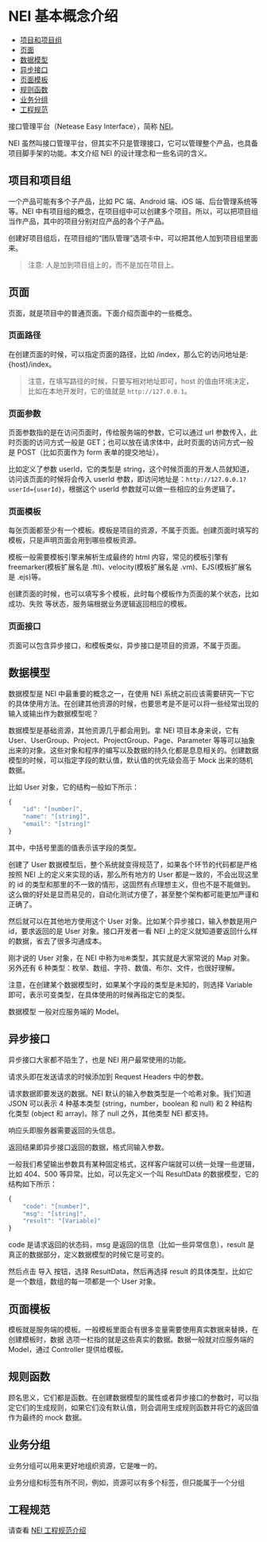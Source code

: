 # NEI 基本概念介绍

* [项目和项目组](#项目和项目组)
* [页面](#页面)
* [数据模型](#数据模型)
* [异步接口](#异步接口)
* [页面模板](#页面模板)
* [规则函数](#规则函数)
* [业务分组](#业务分组)
* [工程规范](#工程规范)

接口管理平台（Netease Easy Interface），简称 [NEI](https://nei.netease.com/)。

NEI 虽然叫接口管理平台，但其实不只是管理接口，它可以管理整个产品，也具备项目脚手架的功能。本文介绍 NEI 的设计理念和一些名词的含义。

## 项目和项目组

一个产品可能有多个子产品，比如 PC 端、Android 端、iOS 端、后台管理系统等等。NEI 中有项目组的概念，在项目组中可以创建多个项目。所以，可以把项目组当作产品，其中的项目分别对应产品的各个子产品。

创建好项目组后，在项目组的“团队管理”选项卡中，可以把其他人加到项目组里面来。

>注意: 人是加到项目组上的，而不是加在项目上。


## 页面

页面，就是项目中的普通页面。下面介绍页面中的一些概念。


### 页面路径

在创建页面的时候，可以指定页面的路径，比如 /index，那么它的访问地址是: {host}/index。

>注意，在填写路径的时候，只要写相对地址即可，host 的值由环境决定，比如在本地开发时，它的值就是 `http://127.0.0.1`。

### 页面参数

页面参数指的是在访问页面时，传给服务端的参数，它可以通过 url 参数传入，此时页面的访问方式一般是 GET；也可以放在请求体中，此时页面的访问方式一般是 POST（比如页面作为 form 表单的提交地址）。

比如定义了参数 userId，它的类型是 string，这个时候页面的开发人员就知道，访问该页面的时候将会传入 userId 参数，即访问地址是：`http://127.0.0.1?userId={userId}`，根据这个 userId 参数就可以做一些相应的业务逻辑了。

### 页面模板

每张页面都至少有一个模板。模板是项目的资源，不属于页面。创建页面时填写的模板，只是声明页面会用到哪些模板资源。

模板一般需要模板引擎来解析生成最终的 html 内容，常见的模板引擎有 freemarker(模板扩展名是 .ftl)、velocity(模板扩展名是 .vm)、EJS(模板扩展名是 .ejs)等。

创建页面的时候，也可以填写多个模板，此时每个模板作为页面的某个状态，比如 成功、失败 等状态，服务端根据业务逻辑返回相应的模板。


### 页面接口

页面可以包含异步接口，和模板类似，异步接口是项目的资源，不属于页面。


## 数据模型

数据模型是 NEI 中最重要的概念之一，在使用 NEI 系统之前应该需要研究一下它的具体使用方法。在创建其他资源的时候，也要思考是不是可以将一些经常出现的输入或输出作为数据模型呢？

数据模型是基础资源，其他资源几乎都会用到。拿 NEI 项目本身来说，它有 User、UserGroup、Project、ProjectGroup、Page、Parameter 等等可以抽象出来的对象。这些对象和程序的编写以及数据的持久化都是息息相关的。创建数据模型的时候，可以指定字段的默认值，默认值的优先级会高于 Mock 出来的随机数据。

比如 User 对象，它的结构一般如下所示：

```js
{
    "id": "[number]",
    "name": "[string]",
    "email": "[string]"
}
```

其中，中括号里面的值表示该字段的类型。

创建了 User 数据模型后，整个系统就变得规范了，如果各个环节的代码都是严格按照 NEI 上的定义来实现的话，那么所有地方的 User 都是一致的，不会出现这里的 id 的类型和那里的不一致的情形，这固然有点理想主义，但也不是不能做到。这么做的好处是显而易见的，自动化测试方便了，甚至整个架构都可能更加严谨和正确了。

然后就可以在其他地方使用这个 User 对象。比如某个异步接口，输入参数是用户 id，要求返回的是 User 对象。接口开发者一看 NEI 上的定义就知道要返回什么样的数据，省去了很多沟通成本。

刚才说的 User 对象，在 NEI 中称为`哈希`类型，其实就是大家常说的 Map 对象。另外还有 6 种类型：枚举、数组、字符、数值、布尔、文件，也很好理解。

注意，在创建某个数据模型时，如果某个字段的类型是未知的，则选择 Variable 即可，表示可变类型，在具体使用的时候再指定它的类型。

数据模型 一般对应服务端的 Model。


## 异步接口

异步接口大家都不陌生了，也是 NEI 用户最常使用的功能。

请求头即在发送请求的时候添加到 Request Headers 中的参数。

请求数据即要发送的数据。NEI 默认的输入参数类型是一个哈希对象。我们知道 JSON 可以表示 4 种基本类型 (string，number，boolean 和 null) 和 2 种结构化类型 (object 和 array)。除了 null 之外，其他类型 NEI 都支持。

响应头即服务器需要返回的头信息。

返回结果即异步接口返回的数据，格式同输入参数。

一般我们希望输出参数具有某种固定格式，这样客户端就可以统一处理一些逻辑，比如 404、500 等异常。比如，可以先定义一个叫 ResultData 的数据模型，它的结构如下所示：

```js
{
    "code": "[number]",
    "msg": "[string]",
    "result": "[Variable]"
}
```

code 是请求返回的状态码，msg 是返回的信息（比如一些异常信息），result 是真正的数据部分，定义数据模型的时候它是可变的。

然后点击 导入 按钮，选择 ResultData，然后再选择 result 的具体类型，比如它是一个数组，数组的每一项都是一个 User 对象。


## 页面模板

模板就是服务端的模板。一般模板里面会有很多变量需要使用真实数据来替换，在创建模板时，数据 选项一栏指的就是这些真实的数据。数据一般就对应服务端的 Model，通过 Controller 提供给模板。


## 规则函数

顾名思义，它们都是函数。在创建数据模型的属性或者异步接口的参数时，可以指定它们的生成规则，如果它们没有默认值，则会调用生成规则函数并将它的返回值作为最终的 mock 数据。


## 业务分组

业务分组可以用来更好地组织资源，它是唯一的。

业务分组和标签有所不同，例如，资源可以有多个标签，但只能属于一个分组


## 工程规范

请查看 [NEI 工程规范介绍](./工程规范介绍.md)







